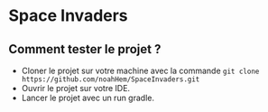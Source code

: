 # Space Invaders

## Comment tester le projet ?

- Cloner le projet sur votre machine avec la commande `git clone https://github.com/noahHem/SpaceInvaders.git`
- Ouvrir le projet sur votre IDE.
- Lancer le projet avec un run gradle.